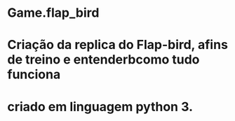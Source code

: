 # Game.flap_bird
# Criação da replica do Flap-bird, afins de treino e entenderbcomo tudo funciona
# criado em linguagem python 3.
